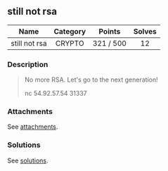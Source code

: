 ## still not rsa

|  Name  |  Category  |  Points  |  Solves  |
| :----: | :----: | :----: | :----: |
|  still not rsa  |  CRYPTO  |  321 / 500  |  12  |

### Description
> No more RSA.
> Let's go to the next generation!
> 
> nc 54.92.57.54 31337

### Attachments
See [attachments](https://github.com/roadicing/ctf-writeups/tree/main/2021/hitconctf/still-not-rsa/attachments).

### Solutions
See [solutions](https://github.com/roadicing/ctf-writeups/tree/main/2021/hitconctf/still-not-rsa/solutions).